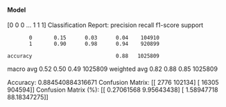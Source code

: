 #### Model
[0 0 0 ... 1 1 1]
Classification Report:
              precision    recall  f1-score   support

           0       0.15      0.03      0.04    104910
           1       0.90      0.98      0.94    920899

    accuracy                           0.88   1025809
   macro avg       0.52      0.50      0.49   1025809
weighted avg       0.82      0.88      0.85   1025809

Accuracy: 0.884540884316671
Confusion Matrix:
[[  2776 102134]
 [ 16305 904594]]
Confusion Matrix (%):
[[ 0.27061568  9.95643438]
 [ 1.58947718 88.18347275]]
